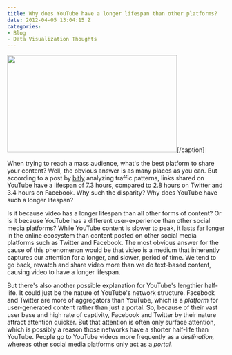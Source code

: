 ```yaml
---
title: Why does YouTube have a longer lifespan than other platforms?
date: 2012-04-05 13:04:15 Z
categories:
- Blog
- Data Visualization Thoughts
---
```


<p><a href="{{ site.baseurl }}/assets/halflife_density-1.png"><img class=" wp-image-2177 " title="halflife_density-1" src="{{ site.baseurl }}/assets/halflife_density-1.png" alt="" width="393" height="225" /></a>[/caption]</p>
<p>When trying to reach a mass audience, what's the best platform to share your content? Well, the obvious answer is as many places as you can. But according to a post by <a href="http://blog.bitly.com/post/9887686919/you-just-shared-a-link-how-long-will-people-pay">bitly</a> analyzing traffic patterns, links shared on YouTube have a lifespan of 7.3 hours, compared to 2.8 hours on Twitter and 3.4 hours on Facebook. Why such the disparity? Why does YouTube have such a longer lifespan?</p>
<p>Is it because video has a longer lifespan than all other forms of content? Or is it because YouTube has a different user-experience than other social media platforms? While YouTube content is slower to peak, it lasts far longer in the online ecosystem than content posted on other social media platforms such as Twitter and Facebook. The most obvious answer for the cause of this phenomenon would be that video is a medium that inherently captures our attention for a longer, and slower, period of time. We tend to go back, rewatch and share video more than we do text-based content, causing video to have a longer lifespan.</p>
<p>But there's also another possible explanation for YouTube's lengthier half-life. It could just be the nature of YouTube's network structure. Facebook and Twitter are more of aggregators than YouTube, which is a <em>platform</em> for user-generated content rather than just a portal. So, because of their vast user base and high rate of captivity, Facebook and Twitter by their nature attract attention quicker. But that attention is often only surface attention, which is possibly a reason those networks have a shorter half-life than YouTube. People go to YouTube videos more frequently as a <em>destination, </em>whereas other social media platforms only act as a<em> portal.</em></p>
